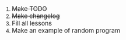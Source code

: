 <ol>
<li><big><strike>Make TODO</strike></big></li>
<li><big><strike>Make changelog</strike></big></li>
<li><big>Fill all lessons</big></li>
<li><big>Make an example of random program</big></li>


</ol>